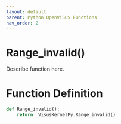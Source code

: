 ```yaml
---
layout: default
parent: Python OpenViSUS Functions
nav_order: 2
---
```


# Range_invalid()

Describe function here.

# Function Definition

```python
def Range_invalid():
    return _VisusKernelPy.Range_invalid()

```